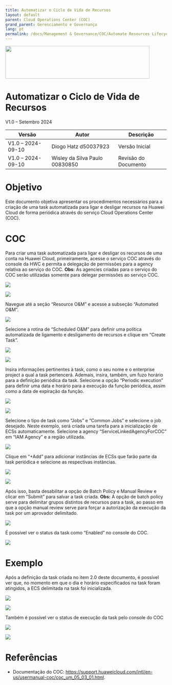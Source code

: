 ```yaml
---
title: Automatizar o Ciclo de Vida de Recursos
layout: default
parent: Cloud Operations Center (COC)
grand_parent: Gerenciamento e Governança
lang: pt
permalink: /docs/Management & Governance/COC/Automate Resources Lifecycle
---
```

<img width="450px" height="102px" src="https://console-static.huaweicloud.com/static/authui/20210202115135/public/custom/images/logo-en.svg">

# Automatizar o Ciclo de Vida de Recursos

V1.0 – Setembro 2024

| **Versão**        | **Autor**                      | **Descrição**        |
| ----------------- | ------------------------------ | -------------------- |
| V1.0 – 2024-09-10 | Diogo Hatz d50037923           | Versão Inicial       |
| V1.0 – 2024-09-10 | Wisley da Silva Paulo 00830850 | Revisão do Documento |

# Objetivo

Este documento objetiva apresentar os procedimentos necessários para a
criação de uma task automatizada para ligar e desligar recursos na
Huawei Cloud de forma periódica através do serviço Cloud Operations
Center (COC).

# COC

Para criar uma task automatizada para ligar e desligar os recursos de
uma conta na Huawei Cloud, primeiramente, acesse o serviço COC através
do console da HWC e permita a delegação de permissões para a agency
relativa ao serviço do COC. **Obs:** As agencies criadas para o serviço
do COC serão utilizadas somente para delegar permissões ao serviço COC.

![](/huaweicloud-knowledge-base/assets/images/COC-Automate-Resources-Lifecycle/media/image3.png)

![](/huaweicloud-knowledge-base/assets/images/COC-Automate-Resources-Lifecycle/media/image4.png)

Navegue até a seção “Resource O\&M” e acesse a subseção “Automated
O\&M”.

![](/huaweicloud-knowledge-base/assets/images/COC-Automate-Resources-Lifecycle/media/image5.png)

Selecione a rotina de “Scheduled O\&M” para definir uma política
automatizada de ligamento e desligamento de recursos e clique em “Create
Task”.

![](/huaweicloud-knowledge-base/assets/images/COC-Automate-Resources-Lifecycle/media/image6.png)

![](/huaweicloud-knowledge-base/assets/images/COC-Automate-Resources-Lifecycle/media/image7.png)

Insira informações pertinentes à task, como o seu nome e o enterprise
project a qual a task pertencerá. Ademais, insira, também, um fuzo
horário para a definição periódica da task. Selecione a opção “Periodic
execution” para definir uma data e horário para a execução da função
periódica, assim como a data de expiração da função.

![](/huaweicloud-knowledge-base/assets/images/COC-Automate-Resources-Lifecycle/media/image8.png)

![](/huaweicloud-knowledge-base/assets/images/COC-Automate-Resources-Lifecycle/media/image9.png)

Selecione o tipo de task como “Jobs” e “Common Jobs” e selecione o job
desejado. Neste exemplo, será criada uma tarefa para a inicialização de
ECSs automaticamente. Selecione a agency “ServiceLinkedAgencyForCOC” em
“IAM Agency” e a região utilizada.

![](/huaweicloud-knowledge-base/assets/images/COC-Automate-Resources-Lifecycle/media/image10.png)

Clique em “+Add” para adicionar instâncias de ECSs que farão parte da
task periódica e selecione as respectivas instâncias.

![](/huaweicloud-knowledge-base/assets/images/COC-Automate-Resources-Lifecycle/media/image11.png)

![](/huaweicloud-knowledge-base/assets/images/COC-Automate-Resources-Lifecycle/media/image12.png)

Após isso, basta desabilitar a opção de Batch Policy e Manual Review e
clicar em “Submit” para salvar a task criada. **Obs:** A opção de batch
policy serve para delimitar grupos distintos de recursos para a task, ao
passo em que a opção manual review serve para forçar a autorização da
execução da task por um aprovador delimitado.

![](/huaweicloud-knowledge-base/assets/images/COC-Automate-Resources-Lifecycle/media/image13.png)

É possível ver o status da task como “Enabled” no console do COC.

![](/huaweicloud-knowledge-base/assets/images/COC-Automate-Resources-Lifecycle/media/image14.png)

# Exemplo

Após a definição da task criada no item 2.0 deste documento, é possível
ver que, no momento em que o dia e horário especificados na task foram
atingidos, a ECS delimitada na task foi inicializada.

![](/huaweicloud-knowledge-base/assets/images/COC-Automate-Resources-Lifecycle/media/image15.png)

![](/huaweicloud-knowledge-base/assets/images/COC-Automate-Resources-Lifecycle/media/image16.png)

Também é possível ver o status de execução da task pelo console do COC

![](/huaweicloud-knowledge-base/assets/images/COC-Automate-Resources-Lifecycle/media/image17.png)

![](/huaweicloud-knowledge-base/assets/images/COC-Automate-Resources-Lifecycle/media/image18.png)

# Referências

  - Documentação do COC:
    <https://support.huaweicloud.com/intl/en-us/usermanual-coc/coc_um_05_03_01.html>.
